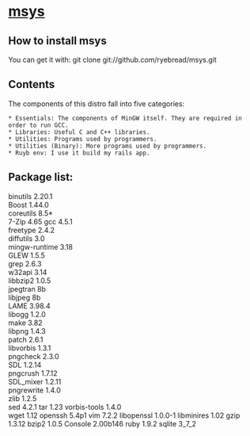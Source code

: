 [msys](http://www.mingw.org/)
===============

How to install msys
--------------------
You can get it with:
    git clone git://github.com/ryebread/msys.git

Contents
----------
The components of this distro fall into five categories:

    * Essentials: The components of MinGW itself. They are required in order to run GCC.
    * Libraries: Useful C and C++ libraries.
    * Utilities: Programs used by programmers.
    * Utilities (Binary): More programs used by programmers. 
    * Ruyb env: I use it build my rails app.

Package list:
-------------

binutils 2.20.1 	
Boost 1.44.0 	
coreutils 8.5* 	
7-Zip 4.65
gcc 4.5.1 	
freetype 2.4.2 	
diffutils 3.0 	
mingw-runtime 3.18 	
GLEW 1.5.5 	
grep 2.6.3 	
w32api 3.14 	
libbzip2 1.0.5 	
jpegtran 8b 	
libjpeg 8b 	
LAME 3.98.4 	
libogg 1.2.0 	
make 3.82 	
libpng 1.4.3 	
patch 2.6.1 	
libvorbis 1.3.1 	
pngcheck 2.3.0 	
SDL 1.2.14 	
pngcrush 1.7.12 	
SDL_mixer 1.2.11 	
pngrewrite 1.4.0 	
zlib 1.2.5 	
sed 4.2.1
tar 1.23
vorbis-tools 1.4.0 	
wget 1.12
openssh 5.4p1
vim 7.2.2
libopenssl 1.0.0-1
libminires 1.02
gzip 1.3.12
bzip2 1.0.5
Console 2.00b146
ruby 1.9.2
sqlite 3_7_2
